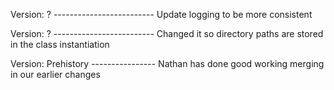 Version: ? -------------------------
Update logging to be more consistent

Version: ? -------------------------
Changed it so directory paths are stored in the class instantiation

Version: Prehistory ----------------
Nathan has done good working merging in our earlier changes
